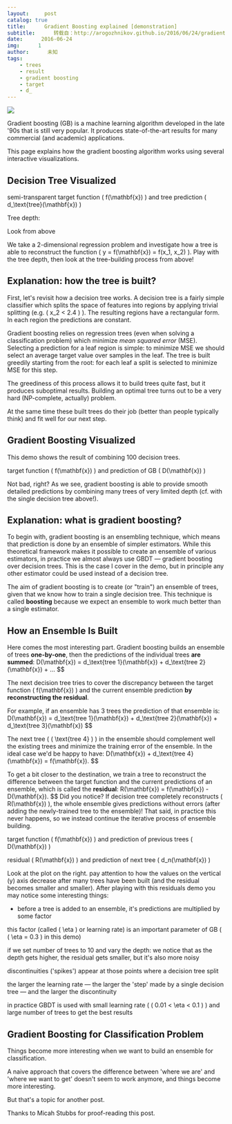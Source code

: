 ```yaml
---
layout:     post
catalog: true
title:      Gradient Boosting explained [demonstration]
subtitle:      转载自：http://arogozhnikov.github.io/2016/06/24/gradient_boosting_explained.html
date:      2016-06-24
img:      1
author:      未知
tags:
    - trees
    - result
    - gradient boosting
    - target
    - d_
---
```

![](http://arogozhnikov.github.io/images/gbdt_attractive_picture.png)



 Gradient boosting (GB) is a machine learning algorithm developed in the late '90s that is still very
 popular.
 It produces state-of-the-art results for many commercial (and academic) applications.
 


 This page explains how the gradient boosting algorithm works using several interactive visualizations.
 

## Decision Tree Visualized

semi-transparent target function \( f(\mathbf{x}) \) 
 and tree prediction \( d_\text{tree}(\mathbf{x}) \)
 








Tree depth: 



Look from above



 We take a 2-dimensional regression problem and investigate how a tree is able to reconstruct the function
 \( y = f(\mathbf{x}) = f(x_1, x_2) \).
 Play with the tree depth, then look at the tree-building process from above!
 

## Explanation: how the tree is built?


 First, let's revisit how a decision tree works.
 A decision tree is a fairly simple classifier which splits the space of features into regions by
 applying trivial splitting (e.g. \( x_2 < 2.4 \) ).
 The resulting regions have a rectangular form. In each region the predictions are constant.
 


 Gradient boosting relies on regression trees (even when solving a classification problem) which minimize
 *mean squared error* (MSE).
 Selecting a prediction for a leaf region is simple: to minimize MSE we should select an average target
 value over samples in the leaf.
 The tree is built greedily starting from the root: for each leaf a split is selected to minimize MSE for
 this step.
 


 The greediness of this process allows it to build trees quite fast, but it produces suboptimal results.
 Building an optimal tree turns out to be a very hard (NP-complete, actually) problem.
 


 At the same time these built trees do their job (better than people typically think)
 and fit well for our next step.
 

## Gradient Boosting Visualized


 This demo shows the result of combining 100 decision trees.
 

target function \( f(\mathbf{x}) \) and
 prediction of GB \( D(\mathbf{x}) \)
 






 Not bad, right?
 As we see, gradient boosting is able to provide smooth detailed predictions by combining many trees of very
 limited depth (cf. with the single decision tree above!).
 

## Explanation: what is gradient boosting?



 To begin with, gradient boosting is an ensembling technique, which means that prediction is done by an
 ensemble
 of simpler estimators.
 While this theoretical framework makes it possible to create an ensemble of various estimators, in practice
 we almost
 always use GBDT — gradient boosting over decision trees.
 This is the case I cover in the demo, but in principle any other estimator could be used instead of a
 decision tree.
 


 The aim of gradient boosting is to create (or "train") an ensemble of trees, given that we know how to
 train a single decision tree.
 This technique is called **boosting** because we expect an ensemble to work much better than
 a single estimator.
 

## How an Ensemble Is Built


 Here comes the most interesting part.
 Gradient boosting builds an ensemble of trees **one-by-one**,
 then the predictions of the individual trees **are summed**:
 D(\mathbf{x}) = d_\text{tree 1}(\mathbf{x}) + d_\text{tree 2}(\mathbf{x}) + ...
 $$
 


 The next decision tree tries to cover the discrepancy between the target function \( f(\mathbf{x}) \) and the current
 ensemble prediction **by reconstructing the residual**.
 


 For example, if an ensemble has 3 trees the prediction of that ensemble is:
 D(\mathbf{x}) = d_\text{tree 1}(\mathbf{x}) + d_\text{tree 2}(\mathbf{x}) + d_\text{tree 3}(\mathbf{x})
 $$

 The next tree ( \( \text{tree 4} \) ) in the ensemble should complement well the existing trees and minimize
 the training error of the ensemble. In the ideal case we'd be happy to have:
 D(\mathbf{x}) + d_\text{tree 4}(\mathbf{x}) = f(\mathbf{x}).
 $$
 


 To get a bit closer to the destination, we train a tree to reconstruct the difference between the
 target function and the current predictions of an ensemble, which is called the **residual**:
 R(\mathbf{x}) = f(\mathbf{x}) - D(\mathbf{x}).
 $$
 Did you notice? If decision tree completely reconstructs \( R(\mathbf{x}) \),
 the whole ensemble gives predictions without errors (after adding the
 newly-trained
 tree to the ensemble)!
 That said, in practice this never happens, so we instead continue the iterative process of ensemble building.
 

target function \( f(\mathbf{x}) \)
 and prediction of previous trees \( D(\mathbf{x}) \)
 




residual \( R(\mathbf{x}) \) and
 prediction
 of next tree \( d_n(\mathbf{x}) \)
 







 Look at the plot on the right. pay attention to how the values on the vertical (y) axis decrease after many trees have been built (and the residual
 becomes smaller and smaller). After playing with this residuals demo you may notice some interesting things:


- before a tree is added to an ensemble, it's predictions are multiplied by some factor

this factor (called \( \eta \) or learning rate) is an important parameter of GB ( \( \eta = 0.3 \) in this
 demo)
 
if we set number of trees to 10 and vary the depth: we notice that as the depth gets higher, the residual gets smaller, but it's also more
 noisy
 

 discontinuities ('spikes') appear at those points where a decision tree split
 

 the larger the learning rate — the larger the 'step' made by a single decision tree
 — and the larger the discontinuity
 

 in practice GBDT is used with small learning rate ( \( 0.01 < \eta < 0.1 \) ) and large number of trees
 to get the best results
 

## Gradient Boosting for Classification Problem


 Things become more interesting when we want to build an ensemble for classification.
 


 A naive approach that covers the difference between 'where we are' and 'where we want to get' doesn't seem to work anymore,
 and things become more interesting.
 


 But that's a topic for another post.
 


 Thanks to Micah Stubbs for proof-reading this post.
 
